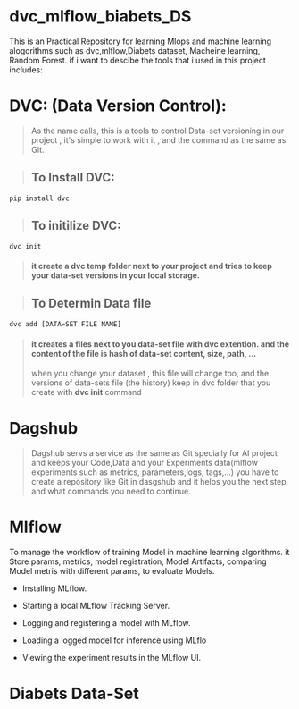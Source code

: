 # dvc_mlflow_biabets_DS
This is an Practical Repository for learning Mlops and machine learning alogorithms such as dvc,mlflow,Diabets dataset, Macheine learning, Random Forest.
if i want to descibe the tools that i used in this project includes:

# DVC: (Data Version Control): 
> As the name calls, this is a tools to control Data-set versioning in our project , it's simple to work with it , and the command as the same as Git. 

> ## To Install DVC:

``` pip install dvc ```

> ## To initilize DVC:

``` dvc init ```
> #### it create a dvc temp folder next to your project and tries to keep your data-set versions in your local storage. 

> ## To Determin Data file
``` dvc add [DATA=SET FILE NAME] ```
> #### it creates a files next to you data-set file with dvc extention. and the content of the file is hash of data-set content, size, path, ...
> when you change your dataset , this file will change too, and the versions of data-sets file (the history) keep in dvc folder that you create with __dvc init__ command
# Dagshub
> Dagshub servs a service as the same as Git specially for AI project and keeps your Code,Data and your Experiments data(mlflow experiments such as metrics, parameters,logs, tags,...)
you have to create a repository like Git in dasgshub and it helps you the next step, and what commands you need to continue.

# Mlflow 
To manage the workflow of training Model in machine learning algorithms. it Store params, metrics, model registration, Model Artifacts, comparing Model metris with different params, to evaluate Models.

- Installing MLflow.

- Starting a local MLflow Tracking Server.

- Logging and registering a model with MLflow.

- Loading a logged model for inference using MLflo

- Viewing the experiment results in the MLflow UI.

# Diabets Data-Set


